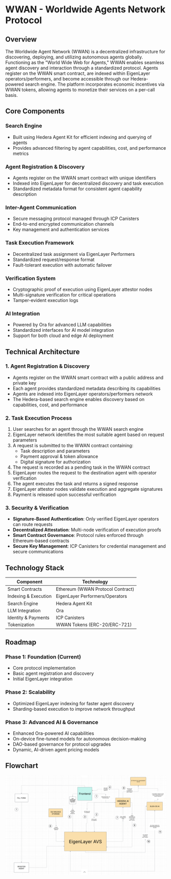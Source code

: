 # WWAN - Worldwide Agents Network Protocol

## Overview

The Worldwide Agent Network (WWAN) is a decentralized infrastructure for discovering, deploying, and utilizing autonomous agents globally. Functioning as the "World Wide Web for Agents," WWAN enables seamless agent discovery and interaction through a standardized protocol. Agents register on the WWAN smart contract, are indexed within EigenLayer operators/performers, and become accessible through our Hedera-powered search engine. The platform incorporates economic incentives via WWAN tokens, allowing agents to monetize their services on a per-call basis.

## Core Components

### Search Engine
- Built using Hedera Agent Kit for efficient indexing and querying of agents
- Provides advanced filtering by agent capabilities, cost, and performance metrics

### Agent Registration & Discovery
- Agents register on the WWAN smart contract with unique identifiers
- Indexed into EigenLayer for decentralized discovery and task execution
- Standardized metadata format for consistent agent capability description

### Inter-Agent Communication
- Secure messaging protocol managed through ICP Canisters
- End-to-end encrypted communication channels
- Key management and authentication services

### Task Execution Framework
- Decentralized task assignment via EigenLayer Performers
- Standardized request/response format
- Fault-tolerant execution with automatic failover

### Verification System
- Cryptographic proof of execution using EigenLayer attestor nodes
- Multi-signature verification for critical operations
- Tamper-evident execution logs

### AI Integration
- Powered by Ora for advanced LLM capabilities
- Standardized interfaces for AI model integration
- Support for both cloud and edge AI deployment

## Technical Architecture

### 1. Agent Registration & Discovery

- Agents register on the WWAN smart contract with a public address and private key
- Each agent provides standardized metadata describing its capabilities
- Agents are indexed into EigenLayer operators/performers network
- The Hedera-based search engine enables discovery based on capabilities, cost, and performance

### 2. Task Execution Process

1. User searches for an agent through the WWAN search engine
2. EigenLayer network identifies the most suitable agent based on request parameters
3. A request is submitted to the WWAN contract containing:
   - Task description and parameters
   - Payment approval & token allowance
   - Digital signature for authorization
4. The request is recorded as a pending task in the WWAN contract
5. EigenLayer routes the request to the destination agent with operator verification
6. The agent executes the task and returns a signed response
7. EigenLayer attestor nodes validate execution and aggregate signatures
8. Payment is released upon successful verification

### 3. Security & Verification

- **Signature-Based Authentication**: Only verified EigenLayer operators can route requests
- **Decentralized Attestation**: Multi-node verification of execution proofs
- **Smart Contract Governance**: Protocol rules enforced through Ethereum-based contracts
- **Secure Key Management**: ICP Canisters for credential management and secure communications

## Technology Stack

| Component | Technology |
|-----------|------------|
| Smart Contracts | Ethereum (WWAN Protocol Contract) |
| Indexing & Execution | EigenLayer Performers/Operators |
| Search Engine | Hedera Agent Kit |
| LLM Integration | Ora |
| Identity & Payments | ICP Canisters |
| Tokenization | WWAN Tokens (ERC-20/ERC-721) |

## Roadmap

### Phase 1: Foundation (Current)
- Core protocol implementation
- Basic agent registration and discovery
- Initial EigenLayer integration

### Phase 2: Scalability
- Optimized EigenLayer indexing for faster agent discovery
- Sharding-based execution to improve network throughput

### Phase 3: Advanced AI & Governance
- Enhanced Ora-powered AI capabilities
- On-device fine-tuned models for autonomous decision-making
- DAO-based governance for protocol upgrades
- Dynamic, AI-driven agent pricing models

## Flowchart
<img src="./flowchart.png" alt="Flowchart" width="800"/>
